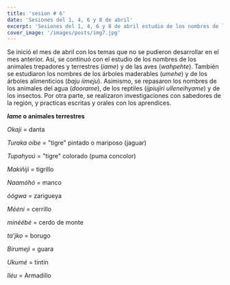```yaml
---
title: 'sesion # 6'
date: 'Sesiones del 1, 4, 6 y 8 de abril'
excerpt: 'Sesiones del 1, 4, 6 y 8 de abril estudio de los nombres de los animales trepadores y terrestres (*iame*) y de las aves (*wahpehte*)'
cover_image: '/images/posts/img7.jpg'
---
```

Se inició el mes de abril con los temas que no se pudieron desarrollar en el mes anterior. Así, se continuó con el estudio de los nombres de los animales trepadores y terrestres (*iame*) y de las aves (*wahpehte*). También se estudiaron los nombres de los árboles maderables (*umehe*) y de los árboles alimenticios (*baju iimeju*). Asimismo, se repasaron los nombres de los animales del agua (*doorame*), de los reptiles (*ijpiujiri ulleneihyame*)  y de los insectos. Por otra parte, se realizaron investigaciones con sabedores de la región, y practicas escritas y orales con los aprendices.

***Iame* o animales terrestres**

*Okaji* = danta

*Turaka oibe* = "tigre" pintado o mariposo (jaguar)

*Tupahyoú* = "tigre" colorado (puma concolor)

*Makiñiji* = tigrillo

*Naamóhó* = manco

*óógwa* = zarigueya

*Mééni* = cerrillo

*minéébé* = cerdo de monte

*ta'jko* = borugo

*Birumeji* = guara

*Ukumé* = tintín

*lléu* = Armadillo